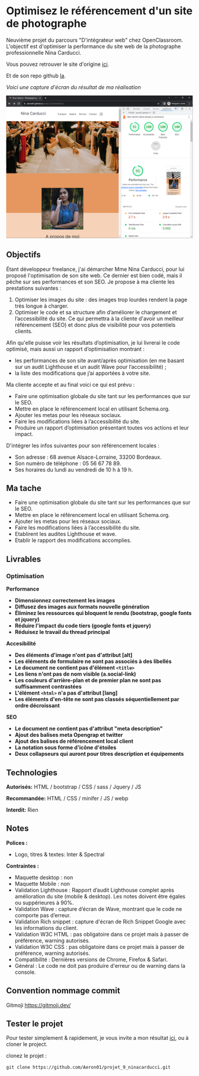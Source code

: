 # Optimisez le référencement d'un site de photographe

Neuvième projet du parcours "D'intégrateur web" chez OpenClassroom. L'objectif est d'optimiser la performance du site web de la photographe professionnelle Nina Carducci.

Vous pouvez retrouver le site d'origine [ici](https://ninacarducci.github.io/).

Et de son repo github [la](https://github.com/ninacarducci/ninacarducci.github.io).

_Voici une capture d'écran du résultat de ma réalisation_

![screenshot du site](./assets/screenshot/Capture_d_ecran_2023-09-07_175118.png)

## Objectifs

Étant développeur freelance, j'ai démarcher Mme Nina Carducci, pour lui proposé l'optimisation de son site web. Ce dernier est bien codé, mais il pêche sur ses performances et son SEO.
Je propose à ma cliente les prestations suivantes :

1. Optimiser les images du site : des images trop lourdes rendent la page très longue à charger.
2. Optimiser le code et sa structure afin d’améliorer le chargement et l’accessibilité du site.
   Ce qui permettra à la cliente d'avoir un meilleur référencement (SEO) et donc plus de visibilité pour vos potentiels clients.

Afin qu'elle puisse voir les résultats d’optimisation, je lui livrerai le code optimisé, mais aussi un rapport d’optimisation montrant :

- les performances de son site avant/après optimisation (en me basant sur un audit Lighthouse et un audit Wave pour l’accessibilité) ;
- la liste des modifications que j’ai apportées à votre site.

Ma cliente accepte et au final voici ce qui est prévu :

- Faire une optimisation globale du site tant sur les performances que sur le SEO.
- Mettre en place le référencement local en utilisant Schema.org.
- Ajouter les metas pour les réseaux sociaux.
- Faire les modifications liées à l’accessibilité du site.
- Produire un rapport d’optimisation présentant toutes vos actions et leur impact.

D'intégrer les infos suivantes pour son référencement locales :

- Son adresse : 68 avenue Alsace-Lorraine, 33200 Bordeaux.
- Son numéro de téléphone : 05 56 67 78 89.
- Ses horaires du lundi au vendredi de 10 h à 19 h.

## Ma tache

- Faire une optimisation globale du site tant sur les performances que sur le SEO.
- Mettre en place le référencement local en utilisant Schema.org.
- Ajouter les metas pour les réseaux sociaux.
- Faire les modifications liées à l’accessibilité du site.
- Etablirent les audites Lighthouse et wave.
- Etablir le rapport des modifications accomplies.

## Livrables

### Optimisation

**Performance**

- **Dimensionnez correctement les images**
- **Diffusez des images aux formats nouvelle génération**
- **Éliminez les ressources qui bloquent le rendu (bootstrap, google fonts et jquery)**
- **Réduire l'impact du code tiers (google fonts et jquery)**
- **Réduisez le travail du thread principal**

**Accesibilité**

- **Des éléments d'image n'ont pas d'attribut [alt]**
- **Les éléments de formulaire ne sont pas associés à des libellés**
- **Le document ne contient pas d'élément `<title>`**
- **Les liens n'ont pas de nom visible (a.social-link)**
- **Les couleurs d'arrière-plan et de premier plan ne sont pas suffisamment contrastées**
- **L'élément `<html>` n'a pas d'attribut [lang]**
- **Les éléments d'en-tête ne sont pas classés séquentiellement par ordre décroissant**

**SEO**

- **Le document ne contient pas d'attribut "meta description"**
- **Ajout des balises meta Opengrap et twitter**
- **Ajout des balises de référencement local client**
- **La notation sous forme d'icône d'étoiles**
- **Deux collapseurs qui auront pour titres description et équipements**

## Technologies

**Autorisés:** HTML / bootstrap / CSS / sass / Jquery / JS

**Recommandée:** HTML / CSS / minifer / JS / webp

**Interdit:** Rien

## Notes

**Polices :**

- Logo, titres & textes: Inter & Spectral

**Contraintes :**

- Maquette desktop : non
- Maquette Mobile : non
- Validation Lighthouse : Rapport d’audit Lighthouse complet après amélioration du site (mobile & desktop). Les notes doivent être égales ou suppérieures à 90%.
- Validation Wave : capture d’écran de Wave, montrant que le code ne comporte pas d’erreur.
- Validation Rich snippet : capture d'écran de Rich Snippet Google avec les informations du client.
- Validation W3C HTML : pas obligatoire dans ce projet mais à passer de préférence, warning autorisés.
- Validation W3C CSS : pas obligatoire dans ce projet mais à passer de préférence, warning autorisés.
- Compatibilité : Dernières versions de Chrome, Firefox & Safari.
- Général : Le code ne doit pas produire d'erreur ou de warning dans la console.

## Convention nommage commit

Gitmoji https://gitmoji.dev/

## Tester le projet

Pour tester simplement & rapidement, je vous invite a mon résultat [ici](https://aeron01.github.io/projet_9_ninacarducci/), ou à cloner le project.

clonez le projet :

```terminal
git clone https://github.com/Aeron01/projet_9_ninacarducci.git
```
